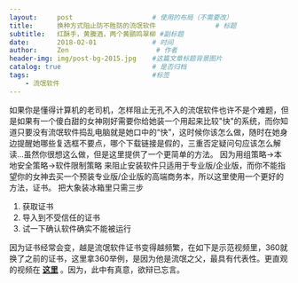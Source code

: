 ```yaml
---
layout:     post                    # 使用的布局（不需要改）
title:      换种方式阻止防不胜防的流氓软件               # 标题
subtitle:   红酥手，黄縢酒，两个黄鹂鸣翠柳 #副标题
date:       2018-02-01              # 时间
author:     Zen                      # 作者
header-img: img/post-bg-2015.jpg    #这篇文章标题背景图片
catalog: true                       # 是否归档
tags:                               #标签
    - 流氓软件
---
```


如果你是懂得计算机的老司机，怎样阻止无孔不入的流氓软件也许不是个难题，但是如果有一个傻白甜的女神刚好需要你给她装一个用起来比较"快"的系统，而你知道只要没有流氓软件捣乱电脑就是她口中的“快”，这时候你该怎么做，随时在她身边提醒她哪些复选框不要点，哪个下载链接是假的，三重否定疑问句应该怎么解读...虽然你很想这么做，但是这里提供了一个更简单的方法。
因为用组策略->本地安全策略->软件限制策略 来阻止安装软件只适用于专业版/企业版，而你不能指望你的女神去买一个预装专业版/企业版的高端商务本，所以这里使用一个更好的方法，证书。
把大象装冰箱里只需三步

1. 获取证书
2. 导入到不受信任的证书
3. 试一下确认软件确实不能被运行

因为证书经常会变，越是流氓软件证书变得越频繁，在如下是示范视频里，360就换了之前的证书，这里拿360举例，是因为他是流氓之父，最具有代表性。更直观的视频在 **[这里](https://pan.baidu.com/s/1dHbEcRB)** 。因为，此中有真意，欲辩已忘言。
